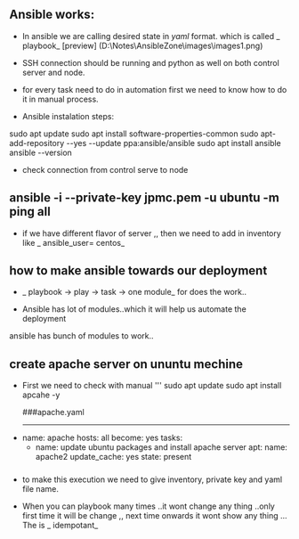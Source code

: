 ## Ansible works:
* In ansible we are calling desired state in _yaml_ format. which is called _ playbook_
[preview]   (D:\Notes\AnsibleZone\images\images1.png)

* SSH connection should be running and python as well on both control server and  node.

* for every task need to do in automation first we need to know how to do it in manual process.

 * Ansible instalation steps:

 sudo apt update
sudo apt install software-properties-common
sudo apt-add-repository --yes --update ppa:ansible/ansible
sudo apt install ansible
ansible --version

* check connection from control serve to node

## ansible -i <inventory> --private-key jpmc.pem -u ubuntu -m ping all

* if we have different flavor of server ,, then we need to  add in inventory like _ ansible_user= centos_ 

## how to make ansible towards our deployment 

  * _ playbook -> play -> task -> one module_  for does the work..

* Ansible has lot of modules..which it will help us automate the deployment 

ansible has bunch of modules to work..

## create apache server on ununtu mechine 

* First we need to check with manual 
'''
  sudo apt update 
  sudo apt install apcahe -y

  ###apache.yaml

  ---
- name: apache
  hosts: all
  become: yes
  tasks: 
    - name: update ubuntu packages and install apache server
      apt: 
        name: apache2
        update_cache: yes
        state: present
#####        

* to make this execution we need to give inventory, private key and   yaml file name.

*  When you can playbook many times ..it wont change any thing ..only first  time it will be change ,, next time onwards it wont show any thing ... The is _ idempotant_













